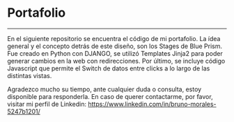 # Portafolio
---
En el siguiente repositorio se encuentra el código de mi portafolio.
La ídea general y el concepto detrás de este diseño, son los Stages de Blue Prism.
Fue creado en Python con DJANGO, se utilizó Templates Jinja2 para poder generar cambios en la web con redirecciones.
Por último, se incluye código Javascript que permite el Switch de datos entre clicks a lo largo de las distintas vistas.



Agradezco mucho su tiempo, ante cualquier duda o consulta, estoy disponible para responderla.
En caso de querer contactarme, por favor, visitar mi perfil de Linkedin: https://www.linkedin.com/in/bruno-morales-5247b1201/

